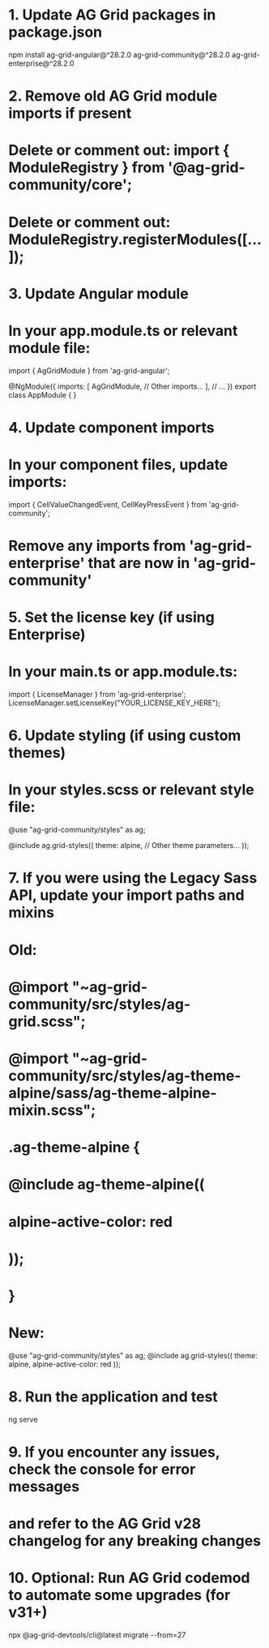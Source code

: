 # 1. Update AG Grid packages in package.json
npm install ag-grid-angular@^28.2.0 ag-grid-community@^28.2.0 ag-grid-enterprise@^28.2.0

# 2. Remove old AG Grid module imports if present
# Delete or comment out: import { ModuleRegistry } from '@ag-grid-community/core';
# Delete or comment out: ModuleRegistry.registerModules([...]);

# 3. Update Angular module
# In your app.module.ts or relevant module file:
import { AgGridModule } from 'ag-grid-angular';

@NgModule({
  imports: [
    AgGridModule,
    // Other imports...
  ],
  // ...
})
export class AppModule { }

# 4. Update component imports
# In your component files, update imports:
import { CellValueChangedEvent, CellKeyPressEvent } from 'ag-grid-community';
# Remove any imports from 'ag-grid-enterprise' that are now in 'ag-grid-community'

# 5. Set the license key (if using Enterprise)
# In your main.ts or app.module.ts:
import { LicenseManager } from 'ag-grid-enterprise';
LicenseManager.setLicenseKey("YOUR_LICENSE_KEY_HERE");

# 6. Update styling (if using custom themes)
# In your styles.scss or relevant style file:
@use "ag-grid-community/styles" as ag;

@include ag.grid-styles((
  theme: alpine,
  // Other theme parameters...
));

# 7. If you were using the Legacy Sass API, update your import paths and mixins
# Old:
# @import "~ag-grid-community/src/styles/ag-grid.scss";
# @import "~ag-grid-community/src/styles/ag-theme-alpine/sass/ag-theme-alpine-mixin.scss";
# .ag-theme-alpine {
#   @include ag-theme-alpine((
#     alpine-active-color: red
#   ));
# }

# New:
@use "ag-grid-community/styles" as ag;
@include ag.grid-styles((
  theme: alpine,
  alpine-active-color: red
));

# 8. Run the application and test
ng serve

# 9. If you encounter any issues, check the console for error messages
# and refer to the AG Grid v28 changelog for any breaking changes

# 10. Optional: Run AG Grid codemod to automate some upgrades (for v31+)
npx @ag-grid-devtools/cli@latest migrate --from=27
